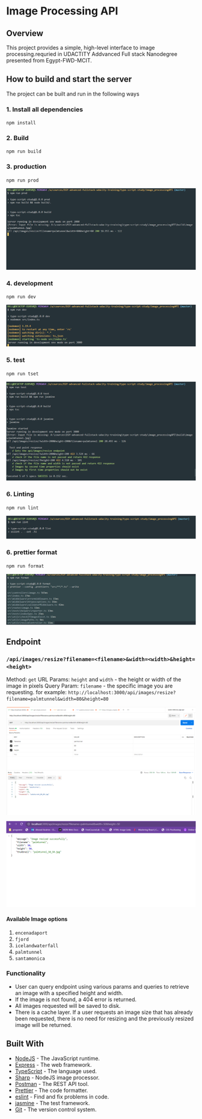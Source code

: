 # Image Processing API

## Overview

This project provides a simple, high-level interface to image processing.requried in UDACTITY Addvanced Full stack Nanodegree presented from Egypt-FWD-MCIT.

## How to build and start the server

The project can be built and run in the following ways

### 1. Install all dependencies

`npm install`

### 2. Build

`npm run build`

### 3. production

`npm run prod`

![server dev ](https://github.com/ahmedibrahimhassan654/image_processingAPI/blob/master/screens/production.PNG?raw=true)

### 4. development

`npm run dev`

![server dev ](https://github.com/ahmedibrahimhassan654/image_processingAPI/blob/master/screens/server%20run.PNG?raw=true)

### 5. test

`npm run tset`

![server test ](https://github.com/ahmedibrahimhassan654/image_processingAPI/blob/master/screens/test%20snipets.PNG?raw=true)

### 6. Linting

`npm run lint`

![server test ](https://github.com/ahmedibrahimhassan654/image_processingAPI/blob/master/screens/lint.PNG?raw=true)

### 6. prettier format

`npm run format`

![server test ](https://github.com/ahmedibrahimhassan654/image_processingAPI/blob/master/screens/formate%20with%20prettier.PNG?raw=true)

## Endpoint

### `/api/images/resize?filename=<filename>&width=<width>&height=<height>`

Method: `get`
URL Params: `height` and `width` - the height or width of the image in pixels
Query Param: `filename` - the specific image you are requesting.
for example: `http://localhost:3000/api/images/resize?filename=palmtunnel&width=80&height=80`

![Postman res ](https://github.com/ahmedibrahimhassan654/image_processingAPI/blob/master/screens/postman%20res.PNG?raw=true)

![Browser res ](https://github.com/ahmedibrahimhassan654/image_processingAPI/blob/master/screens/rest-response%20in%20the%20browser.PNG?raw=true)

#### Available Image options

1. `encenadaport`
2. `fjord`
3. `icelandwaterfall`
4. `palmtunnel`
5. `santamonica`

### Functionality

- User can query endpoint using various params and queries to retrieve an image with a specified height and width.
- If the image is not found, a 404 error is returned.
- All images requested will be saved to disk.
- There is a cache layer. If a user requests an image size that has already been requested, there is no need for resizing and the previously resized image will be returned.

## Built With

- [NodeJS](https://nodejs.org/en/) - The JavaScript runtime.
- [Express](https://expressjs.com/) - The web framework.
- [TypeScript](https://www.typescriptlang.org/) - The language used.
- [Sharp](https://sharp.pixelplumbing.com/) - NodeJS image processor.
- [Postman](https://www.getpostman.com/) - The REST API tool.
- [Prettier](https://prettier.io/) - The code formatter.
- [eslint](https://eslint.org/) - Find and fix problems in code.
- [jasmine](https://jasmine.github.io/) - The test framework.
- [Git](https://git-scm.com/) - The version control system.
